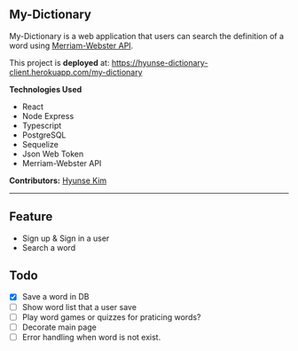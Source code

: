 ## My-Dictionary

My-Dictionary is a web application that users can search the definition of a word using [Merriam-Webster API](https://www.merriam-webster.com/).

This project is **deployed** at: https://hyunse-dictionary-client.herokuapp.com/my-dictionary

**Technologies Used**
- React
- Node Express
- Typescript
- PostgreSQL
- Sequelize
- Json Web Token
- Merriam-Webster API

**Contributors:** [Hyunse Kim](https://github.com/Hyunse)

--- 

## Feature
- Sign up & Sign in a user
- Search a word

## Todo
- [x] Save a word in DB
- [ ] Show word list that a user save
- [ ] Play word games or quizzes for praticing words?
- [ ] Decorate main page
- [ ] Error handling when word is not exist.